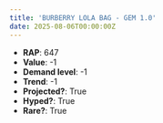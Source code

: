 ```yaml
---
title: 'BURBERRY LOLA BAG - GEM 1.0'
date: 2025-08-06T00:00:00Z
---
```

- **RAP**: 647
- **Value**: -1
- **Demand level**: -1
- **Trend**: -1
- **Projected?**: True
- **Hyped?**: True
- **Rare?**: True
